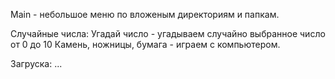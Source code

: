 Main - небольшое меню по вложеным директориям и папкам.

Случайные числа:
Угадай число - угадываем случайно выбранное число от 0 до 10
Камень, ножницы, бумага - играем с компьютером.

Загруска:
...

